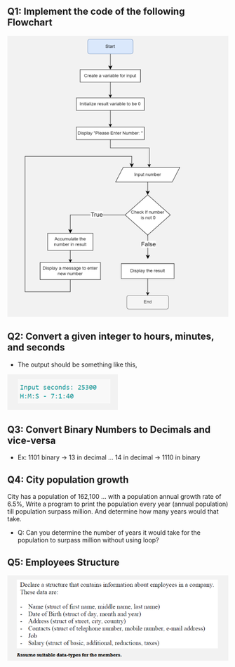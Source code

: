 ## Q1: Implement the code of the following Flowchart

![alt text](image.png)

## Q2: Convert a given integer to hours, minutes, and seconds
- The output should be something like this,

![alt text](image-1.png)

## Q3: Convert Binary Numbers to Decimals and vice-versa
- Ex: 1101 binary → 13 in decimal … 14 in decimal → 1110 in binary

## Q4: City population growth
City has a population of 162,100 … with a population annual growth rate of 6.5%,
Write a program to print the population every year (annual population) till population 
surpass million. And determine how many years would that take.
- Q: Can you determine the number of years it would take for the population to surpass million 
without using loop?

## Q5: Employees Structure

![alt text](image-2.png)

